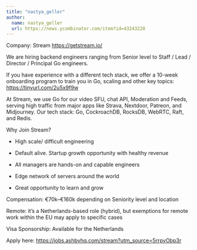 ```yaml
---
title: "nastya_geller"
author:
  name: nastya_geller
  url: https://news.ycombinator.com/item?id=43243228
---
```

Company: Stream <a href="https:&#x2F;&#x2F;getstream.io&#x2F;" rel="nofollow">https:&#x2F;&#x2F;getstream.io&#x2F;</a>

We are hiring backend engineers ranging from Senior level to Staff &#x2F; Lead &#x2F; Director &#x2F; Principal Go engineers.

If you have experience with a different tech stack, we offer a 10-week onboarding program to train you in Go, scaling and other key topics: <a href="https:&#x2F;&#x2F;tinyurl.com&#x2F;2u5x9f9w" rel="nofollow">https:&#x2F;&#x2F;tinyurl.com&#x2F;2u5x9f9w</a>

At Stream, we use Go for our video SFU, chat API, Moderation and Feeds, serving high traffic from major apps like Strava, Nextdoor, Patreon, and Midjourney. 
Our tech stack: Go, CockroachDB, RocksDB, WebRTC, Raft, and Redis.

Why Join Stream?

* High scale&#x2F; difficult engineering

* Default alive. Startup growth opportunity with healthy revenue

* All managers are hands-on and capable engineers

* Edge network of servers around the world

* Great opportunity to learn and grow

Compensation: €70k–€160k depending on Seniority level and location

Remote: it’s a Netherlands-based role (hybrid), but exemptions for remote work within the EU may apply to specific cases

Visa Sponsorship: Available for the Netherlands

Apply here: <a href="https:&#x2F;&#x2F;jobs.ashbyhq.com&#x2F;stream?utm_source=5rrpvObp3r" rel="nofollow">https:&#x2F;&#x2F;jobs.ashbyhq.com&#x2F;stream?utm_source=5rrpvObp3r</a>
<JobApplication />

